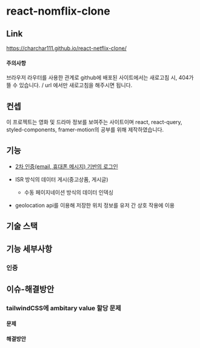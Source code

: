 # react-nomflix-clone

## Link

https://charchar111.github.io/react-netflix-clone/

#### 주의사항
브라우저 라우터를 사용한 관계로 github에 배포된 사이트에서는 새로고침 시, 404가 뜰 수 있습니다. / url 에서만 새로고침을 해주시면 됩니다.


## 컨셉

이 프로젝트는 영화 및 드라마 정보를 보여주는 사이트이며 react, react-query, styled-components, framer-motion의 공부를 위해 제작하였습니다.

## 기능
- [2차 인증(email, 휴대폰 메시지) 기반의 로그인](#인증)
- ISR 방식의 데이터 게시(중고상품, 게시글)
  - 수동 페이지네이션 방식의 데이터 인덱싱
 
- geolocation api를 이용해 저장한 위치 정보를 유저 간 상호 작용에 이용

 ## 기술 스택


## 기능 세부사항

### 인증

## 이슈-해결방안
### tailwindCSS에 ambitary value 할당 문제
#### 문제

#### 해결방안
